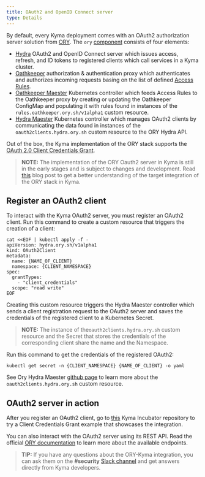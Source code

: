 ```yaml
---
title: OAuth2 and OpenID Connect server
type: Details
---
```


By default, every Kyma deployment comes with an OAuth2 authorization server solution from [ORY](https://www.ory.sh/). The `ory` [component](https://github.com/kyma-project/kyma/tree/master/resources/ory) consists of four elements:

- [Hydra](https://github.com/ory/hydra) OAuth2 and OpenID Connect server which issues access, refresh, and ID tokens to registered clients which call services in a Kyma cluster.
- [Oathkeeper](https://github.com/ory/oathkeeper) authorization & authentication proxy which authenticates and authorizes incoming requests basing on the list of defined [Access Rules](https://www.ory.sh/docs/oathkeeper/api-access-rules).
- [Oathkeeper Maester](https://github.com/ory/oathkeeper-maester) Kubernetes controller which feeds Access Rules to the Oathkeeper proxy by creating or updating the Oathkeeper ConfigMap and populating it with rules found in instances of the `rules.oathkeeper.ory.sh/v1alpha1` custom resource.
- [Hydra Maester](https://github.com/ory/hydra-maester) Kubernetes controller which manages OAuth2 clients by communicating the data found in instances of the `oauth2clients.hydra.ory.sh` custom resource to the ORY Hydra API.

Out of the box, the Kyma implementation of the ORY stack supports the [OAuth 2.0 Client Credentials Grant](https://www.oauth.com/oauth2-servers/access-tokens/client-credentials/).

>**NOTE:** The implementation of the ORY Oauth2 server in Kyma is still in the early stages and is subject to changes and development. Read [this](https://kyma-project.io/blog/2019/7/31/kyma-collaboration-with-ory/) blog post to get a better understanding of the target integration of the ORY stack in Kyma.

## Register an OAuth2 client

To interact with the Kyma OAuth2 server, you must register an OAuth2 client. Run this command to create a custom resource that triggers the creation of a client:

```
cat <<EOF | kubectl apply -f -
apiVersion: hydra.ory.sh/v1alpha1
kind: OAuth2Client
metadata:
  name: {NAME_OF_CLIENT}
  namespace: {CLIENT_NAMESPACE}
spec:
  grantTypes:
    - "client_credentials"
  scope: "read write"
EOF
```

Creating this custom resource triggers the Hydra Maester controller which sends a client registration request to the OAuth2 server and saves the credentials of the registered client to a Kubernetes Secret.
>**NOTE:** The instance of the`oauth2clients.hydra.ory.sh` custom resource and the Secret that stores the credentials of the corresponding client share the name and the Namespace.

Run this command to get the credentials of the registered OAuth2:
```
kubectl get secret -n {CLIENT_NAMESPACE} {NAME_OF_CLIENT} -o yaml
```

See Ory Hydra Maester [github page](https://github.com/ory/hydra-maester) to learn more about the `oauth2clients.hydra.ory.sh` custom resource.


## OAuth2 server in action

After you register an OAuth2 client, go to [this](https://github.com/kyma-incubator/examples/tree/master/ory-hydra/scenarios/client-credentials) Kyma Incubator repository to try a Client Credentials Grant example that showcases the integration.

You can also interact with the OAuth2 server using its REST API. Read the official [ORY documentation](https://www.ory.sh/docs/hydra/sdk/api) to learn more about the available endpoints.

>**TIP:** If you have any questions about the ORY-Kyma integration, you can ask them on the **#security** [Slack channel](http://slack.kyma-project.io/) and get answers directly from Kyma developers.   
